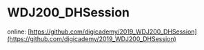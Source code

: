 # WDJ200_DHSession

online: [https://github.com/digicademy/2019_WDJ200_DHSession](https://github.com/digicademy/2019_WDJ200_DHSession)

